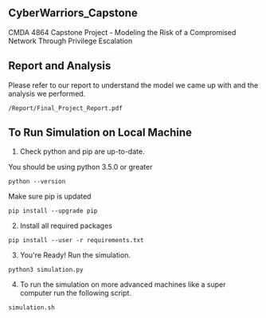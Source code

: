 ## CyberWarriors_Capstone

CMDA 4864 Capstone Project - Modeling the Risk of a Compromised Network Through Privilege Escalation 


## Report and Analysis

Please refer to our report to understand the model we came up with and the analysis we performed. 

`/Report/Final_Project_Report.pdf`

## To Run Simulation on Local Machine

1. Check python and pip are up-to-date.

You should be using python 3.5.0 or greater

`python --version`

Make sure pip is updated

`pip install --upgrade pip`

2. Install all required packages

`pip install --user -r requirements.txt`

3. You're Ready! Run the simulation.

`python3 simulation.py`

4. To run the simulation on more advanced machines like a super computer run the following script.

`simulation.sh`
